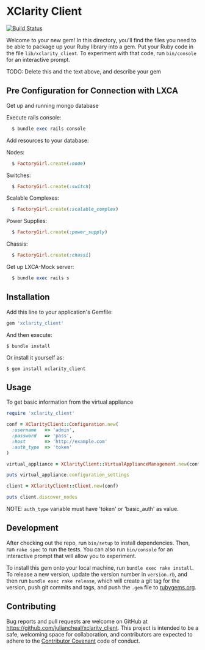# XClarity Client

[![Build Status](https://travis-ci.org/lenovo/xclarity_client.svg)](https://travis-ci.org/lenovo/xclarity_client)

Welcome to your new gem! In this directory, you'll find the files you need to be able to package up your Ruby library into a gem. Put your Ruby code in the file `lib/xclarity_client`. To experiment with that code, run `bin/console` for an interactive prompt.

TODO: Delete this and the text above, and describe your gem

## Pre Configuration for Connection with LXCA


Get up and running mongo database

Execute rails console:

```ruby
  $ bundle exec rails console
```

Add resources to your database:

Nodes:

```ruby
  $ FactoryGirl.create(:node)
```
Switches:

```ruby
  $ FactoryGirl.create(:switch)
```
Scalable Complexes:

```ruby
  $ FactoryGirl.create(:scalable_complex)
```

Power Supplies:

```ruby
  $ FactoryGirl.create(:power_supply)
```

Chassis:

```ruby
  $ FactoryGirl.create(:chassi)
```

Get up LXCA-Mock server:

```ruby
  $ bundle exec rails s
```

## Installation

Add this line to your application's Gemfile:

```ruby
gem 'xclarity_client'
```

And then execute:

    $ bundle install

Or install it yourself as:

    $ gem install xclarity_client

## Usage

To get basic information from the virtual appliance

```ruby
require 'xclarity_client'

conf = XClarityClient::Configuration.new(
  :username   => 'admin',
  :password   => 'pass',
  :host       => 'http://example.com'
  :auth_type  => 'token'
)

virtual_appliance = XClarityClient::VirtualApplianceManagement.new(conf)

puts virtual_appliance.configuration_settings

client = XClarityClient::Client.new(conf)

puts client.discover_nodes
```
NOTE: `auth_type` variable must have 'token' or 'basic_auth' as value.

## Development

After checking out the repo, run `bin/setup` to install dependencies. Then, run `rake spec` to run the tests. You can also run `bin/console` for an interactive prompt that will allow you to experiment.

To install this gem onto your local machine, run `bundle exec rake install`. To release a new version, update the version number in `version.rb`, and then run `bundle exec rake release`, which will create a git tag for the version, push git commits and tags, and push the `.gem` file to [rubygems.org](https://rubygems.org).

## Contributing

Bug reports and pull requests are welcome on GitHub at https://github.com/juliancheal/xclarity_client. This project is intended to be a safe, welcoming space for collaboration, and contributors are expected to adhere to the [Contributor Covenant](http://contributor-covenant.org) code of conduct.
